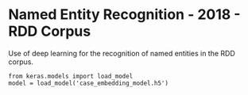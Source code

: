 # Named Entity Recognition - 2018 - RDD Corpus
Use of deep learning for the recognition of named entities in the RDD corpus.

```
from keras.models import load_model
model = load_model('case_embedding_model.h5')
```
